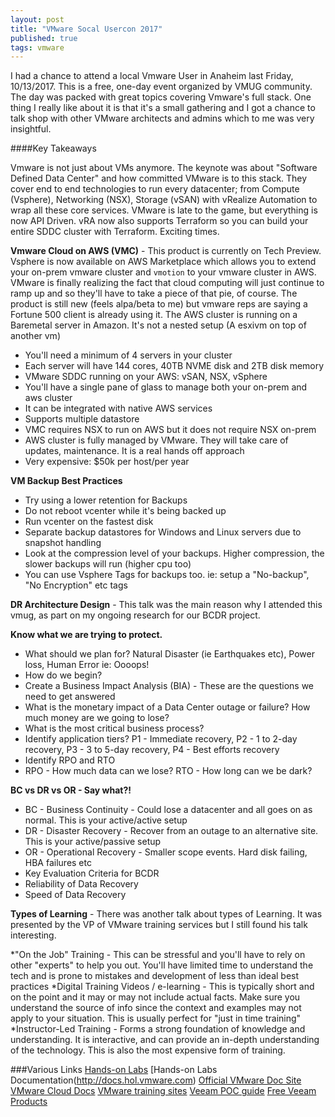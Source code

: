 ```yaml
---
layout: post
title: "VMware Socal Usercon 2017"
published: true
tags: vmware
---
```


I had a chance to attend a local Vmware User in Anaheim last Friday, 10/13/2017. This is a free, one-day event organized by VMUG community. The day was packed with great topics covering Vmware's full stack. One thing I really like about it is that it's a small gathering and I got a chance to talk shop with other VMware architects and admins which to me was very insightful. 

####Key Takeaways

Vmware is not just about VMs anymore. The keynote was about "Software Defined Data Center" and how committed VMware is to this stack. They cover end to end technologies to run every datacenter; from Compute (Vsphere), Networking (NSX), Storage (vSAN) with vRealize Automation to wrap all these core services. VMware is late to the game, but everything is now API Driven. vRA now also supports Terraform so you can build your entire SDDC cluster with Terraform. Exciting times. 




**Vmware Cloud on AWS (VMC)** - This product is currently on Tech Preview. Vsphere is now available on AWS Marketplace which allows you to extend your on-prem vmware cluster and `vmotion` to your vmware cluster in AWS. VMware is finally realizing the fact that cloud computing will just continue to ramp up and so they'll have to take a piece of that pie, of course. The product is still new (feels alpa/beta to me) but vmware reps are saying a Fortune 500 client is already using it. 
The AWS cluster is running on a Baremetal server in Amazon. It's not a nested setup (A esxivm on top of another vm)

  * You'll need a minimum of 4 servers in your cluster
  * Each server will have 144 cores, 40TB NVME disk and 2TB disk memory
  * VMware SDDC running on your AWS: vSAN, NSX, vSphere 
  * You'll have a single pane of glass to manage both your on-prem and aws cluster
  * It can be integrated with native AWS services 
  * Supports multiple datastore
  * VMC requires NSX to run on AWS but it does not require NSX on-prem 
  * AWS cluster is fully managed by VMware. They will take care of updates, maintenance. It is a real hands off approach
  * Very expensive: $50k per host/per year 

**VM Backup Best Practices**
  * Try using a lower retention for Backups 
  * Do not reboot vcenter while it's being backed up 
  * Run vcenter on the fastest disk 
  * Separate backup datastores for Windows and Linux servers due to snapshot handling 
  * Look at the compression level of your backups. Higher compression, the slower backups will run (higher cpu too) 
  * You can use Vsphere Tags for backups too. ie: setup a "No-backup", "No Encryption" etc tags

**DR Architecture Design** - This talk was the main reason why I attended this vmug, as part on my ongoing research for our BCDR project.

**Know what we are trying to protect.** 
  * What should we plan for?  Natural Disaster (ie Earthquakes etc), Power loss, Human Error ie: Oooops! 
  * How do we begin?
  * Create a Business Impact Analysis (BIA) - These are the questions we need to get answered
  * What is the monetary impact of a Data Center outage or failure? How much money are we going to lose? 
  * What is the most critical business process?
  * Identify application tiers? P1 - Immediate recovery, P2 - 1 to 2-day recovery, P3 - 3 to 5-day recovery, P4 - Best efforts recovery
  * Identify RPO and RTO  
  * RPO - How much data can we lose? RTO - How long can we be dark? 

**BC vs DR vs OR - Say what?!** 
  * BC - Business Continuity - Could lose a datacenter and all goes on as normal. This is your active/active setup
  * DR - Disaster Recovery - Recover from an outage to an alternative site. This is your active/passive setup 
  * OR - Operational Recovery - Smaller scope events. Hard disk failing, HBA failures etc 
  * Key Evaluation Criteria for BCDR
  * Reliability of Data Recovery
  * Speed of Data Recovery 

**Types of Learning** - There was another talk about types of Learning. It was presented by the VP of VMware training services but I still found his talk interesting. 

  *"On the Job" Training - This can be stressful and you'll have to rely on other "experts" to help you out. You'll have limited time to understand the tech and is prone to mistakes and development of less than ideal best practices
  *Digital Training Videos / e-learning - This is typically short and on the point and it may or may not include actual facts. Make sure you understand the source of info since the context and examples may not apply to your situation. This is usually perfect for "just in time training"
  *Instructor-Led Training - Forms a strong foundation of knowledge and understanding. It is interactive, and can provide an in-depth understanding of the technology. This is also the most expensive form of training. 

###Various Links 
[Hands-on Labs](http://labs.hol.vmware.com)
[Hands-on Labs Documentation(http://docs.hol.vmware.com)
[Official VMware Doc Site](https://docs.vmware.com)
[VMware Cloud Docs](http://blog.cloud.vmware.com)
[VMware training sites](http://vmware.com/education)
[Veeam POC guide](https://bp.veeam.expert/poc_guide/enhanced_evaluation_example.html)
[Free Veeam Products](https://www.veeam.com/virtual-machine-backup-solution-free.html)

